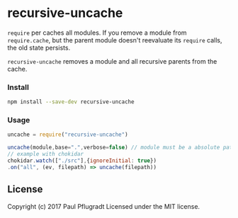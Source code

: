 # recursive-uncache

`require` per caches all modules. 
If you remove a module from `require.cache`, but the parent module doesn't reevaluate its `require` calls, the old state persists.

`recursive-uncache` removes a module and all recursive parents from the cache.

### Install

```sh
npm install --save-dev recursive-uncache
```

### Usage

```js
uncache = require("recursive-uncache")

uncache(module,base=".",verbose=false) // module must be a absolute path
// example with chokidar
chokidar.watch(["./src"],{ignoreInitial: true})
.on("all", (ev, filepath) => uncache(filepath))
```

## License
Copyright (c) 2017 Paul Pflugradt
Licensed under the MIT license.

